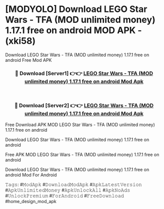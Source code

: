 # [MODYOLO] Download LEGO Star Wars - TFA (MOD unlimited money) 1.17.1 free on android MOD APK - (xki58)
Download LEGO Star Wars - TFA (MOD unlimited money) 1.17.1 free on android Free Mod APK

<div align="center">
<h3>🔴 Download [Server1] 👉👉 <a href="https://apk-comot.site?title=LEGO_Star_Wars_-_TFA_(MOD_unlimited_money)_1.17.1_free_on_android">LEGO Star Wars - TFA (MOD unlimited money) 1.17.1 free on android Mod Apk</a></h3><br>

<h3>🔴 Download [Server2] 👉👉 <a href="https://apk-comot.site?title=LEGO_Star_Wars_-_TFA_(MOD_unlimited_money)_1.17.1_free_on_android">LEGO Star Wars - TFA (MOD unlimited money) 1.17.1 free on android Mod Apk</a></h3>
</div>


Free Download APK MOD LEGO Star Wars - TFA (MOD unlimited money) 1.17.1 free on android

Download LEGO Star Wars - TFA (MOD unlimited money) 1.17.1 free on android 

Free APK MOD LEGO Star Wars - TFA (MOD unlimited money) 1.17.1 free on android 

Download LEGO Star Wars - TFA (MOD unlimited money) 1.17.1 free on android Mod For Android

𝚃𝚊𝚐𝚜: #𝙼𝚘𝚍𝙰𝚙𝚔 #𝙳𝚘𝚠𝚗𝚕𝚘𝚊𝚍𝙼𝚘𝚍𝙰𝚙𝚔 #𝙰𝚙𝚔𝙻𝚊𝚝𝚎𝚜𝚝𝚅𝚎𝚛𝚜𝚒𝚘𝚗 #𝙰𝚙𝚔𝚄𝚗𝚕𝚒𝚖𝚒𝚝𝚎𝚍𝙼𝚘𝚗𝚎𝚢 #𝙰𝚙𝚔𝚄𝚗𝚕𝚘𝚌𝚔𝙰𝚕𝚕 #𝙰𝚙𝚔𝙽𝚘𝙰𝚍𝚜 #𝚄𝚗𝚕𝚘𝚌𝚔𝙿𝚛𝚎𝚖𝚒𝚞𝚖 #𝙵𝚘𝚛𝙰𝚗𝚍𝚛𝚘𝚒𝚍 #𝙵𝚛𝚎𝚎𝙳𝚘𝚠𝚗𝚕𝚘𝚊𝚍 #home_design_mod_apk